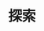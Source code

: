 # 探索

<BuddyLogo who="git" />
<BuddyLogo who="github" />
<BuddyLogo who="stackoverflow" />
<BuddyLogo who="php" />
<BuddyLogo who="cpp" />
<BuddyLogo who="Raspberry-Pi" />

<CateList />

<PrettyComment />

